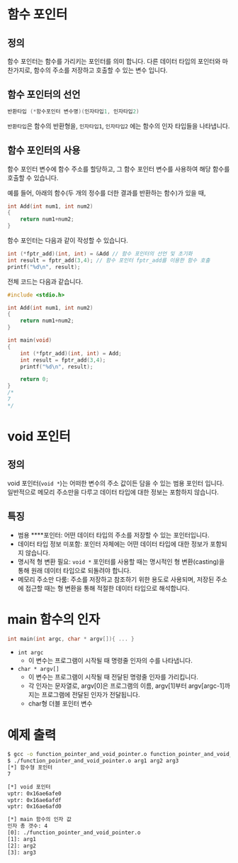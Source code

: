 # 함수 포인터

## 정의

함수 포인터는 함수를 가리키는 포인터를 의미 합니다. 다른 데이터 타입의 포인터와 마찬가지로, 함수의 주소를 저장하고 호출할 수 있는 변수 입니다.

## 함수 포인터의 선언

```c
반환타입 (*함수포인터 변수명)(인자타입1, 인자타입2)
```

`반환타입`은 함수의 반환형을, `인자타입1`, `인자타입2` 에는 함수의 인자 타입들을 나타냅니다.

## 함수 포인터의 사용

함수 포인터 변수에 함수 주소를 할당하고, 그 함수 포인터 변수를 사용하여 해당 함수를 호출할 수 있습니다.

예를 들어, 아래의 함수(두 개의 정수를 더한 결과를 반환하는 함수)가 있을 때,

```c
int Add(int num1, int num2)
{
	return num1+num2;
}
```

함수 포인터는 다음과 같이 작성할 수 있습니다.

```c
int (*fptr_add)(int, int) = &Add // 함수 포인터의 선언 및 초기화
int result = fptr_add(3,4); // 함수 포인터 fptr_add를 이용한 함수 호출
printf("%d\n", result);
```

전체 코드는 다음과 같습니다.

```c
#include <stdio.h>

int Add(int num1, int num2)
{
    return num1+num2;
}

int main(void)
{
    int (*fptr_add)(int, int) = Add;
    int result = fptr_add(3,4);
    printf("%d\n", result);

    return 0;
}
/*
7
*/
```

# void 포인터

## 정의

void 포인터(`void *`)는 어떠한 변수의 주소 값이든 담을 수 있는 범용 포인터 입니다. 일반적으로 메모리 주소만을 다루고 데이터 타입에 대한 정보는 포함하지 않습니다.

## 특징

- 범용 ****포인터: 어떤 데이터 타입의 주소를 저장할 수 있는 포인터입니다.
- 데이터 타입 정보 미포함: 포인터 자체에는 어떤 데이터 타입에 대한 정보가 포함되지 않습니다.
- 명시적 형 변환 필요: `void *` 포인터를 사용할 때는 명시적인 형 변환(casting)을 통해 원래 데이터 타입으로 되돌려야 합니다.
- 메모리 주소만 다룸: 주소를 저장하고 참조하기 위한 용도로 사용되며, 저장된 주소에 접근할 때는 형 변환을 통해 적절한 데이터 타입으로 해석합니다.

# main 함수의 인자

```c
int main(int argc, char * argv[]){ ... }
```

- `int argc`
    - 이 변수는 프로그램이 시작될 때 명령줄 인자의 수를 나타냅니다.
- `char * argv[]`
    - 이 변수는 프로그램이 시작될 때 전달된 명령줄 인자를 가리킵니다.
    - 각 인자는 문자열로, argv[0]은 프로그램의 이름, argv[1]부터 argv[argc-1]까지는 프로그램에 전달된 인자가 전달됩니다.
    - char형 더블 포인터 변수

# 예제 출력

```bash
$ gcc -o function_pointer_and_void_pointer.o function_pointer_and_void_pointer.c
$ ./function_pointer_and_void_pointer.o arg1 arg2 arg3
[*] 함수형 포인터 
7

[*] void 포인터
vptr: 0x16ae6afe0
vptr: 0x16ae6afdf
vptr: 0x16ae6afd0

[*] main 함수의 인자 값
인자 총 갯수: 4
[0]: ./function_pointer_and_void_pointer.o
[1]: arg1
[2]: arg2
[3]: arg3
```